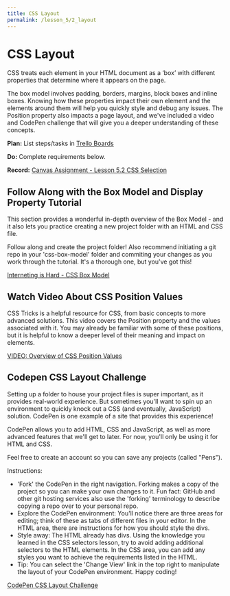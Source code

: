 ```yaml
---
title: CSS Layout
permalink: /lesson_5/2_layout
---
```


# CSS Layout

CSS treats each element in your HTML document as a ‘box’ with different properties that determine where it appears on the page.

The box model involves padding, borders, margins, block boxes and inline boxes. Knowing how these properties impact their own element and the elements around them will help you quickly style and debug any issues. The Position property also impacts a page layout, and we've included a video and CodePen challenge that will give you a deeper understanding of these concepts.

**Plan:** List steps/tasks in [Trello Boards](https://trello.com/cg_webdev_ss_2018)

**Do:** Complete requirements below.

**Record:** [Canvas Assignment - Lesson 5.2 CSS Selection]()

## Follow Along with the Box Model and Display Property Tutorial

This section provides a wonderful in-depth overview of the Box Model - and it also lets you practice creating a new project folder with an HTML and CSS file.

Follow along and create the project folder! Also recommend initiating a git repo in your 'css-box-model' folder and commiting your changes as you work through the tutorial. It's a thorough one, but you've got this!

[Interneting is Hard - CSS Box Model](https://internetingishard.com/html-and-css/css-box-model/)

## Watch Video About CSS Position Values

CSS Tricks is a helpful resource for CSS, from basic concepts to more advanced solutions. This video covers the Position property and the values associated with it. You may already be familiar with some of these positions, but it is helpful to know a deeper level of their meaning and impact on elements.

[VIDEO: Overview of CSS Position Values](https://css-tricks.com/video-screencasts/110-quick-overview-of-css-position-values/)

## Codepen CSS Layout Challenge

Setting up a folder to house your project files is super important, as it provides real-world experience. But sometimes you'll want to spin up an environment to quickly knock out a CSS (and eventually, JavaScript) solution. CodePen is one example of a site that provides this experience!

CodePen allows you to add HTML, CSS and JavaScript, as well as more advanced features that we'll get to later. For now, you'll only be using it for HTML and CSS.

Feel free to create an account so you can save any projects (called "Pens").

Instructions:

- 'Fork' the CodePen in the right navigation. Forking makes a copy of the project so you can make your own changes to it. Fun fact: GitHub and other git hosting services also use the 'forking' terminology to describe copying a repo over to your personal repo.
- Explore the CodePen environment: You'll notice there are three areas for editing; think of these as tabs of different files in your editor. In the HTML area, there are instructions for how you should style the divs.
- Style away: The HTML already has divs. Using the knowledge you learned in the CSS selectors lesson, try to avoid adding additional selectors to the HTML elements. In the CSS area, you can add any styles you want to achieve the requirements listed in the HTML.
- Tip: You can select the 'Change View' link in the top right to manipulate the layout of your CodePen environment. Happy coding!

[CodePen CSS Layout Challenge](https://codepen.io/lincolnwisely/pen/bjmWQo)
